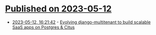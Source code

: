 # [Published on 2023-05-12](index.md)

* [2023-05-12, 16:21:42](https://lobste.rs/s/mhmlqd/evolving_django_multitenant_build) - [Evolving django-multitenant to build scalable SaaS apps on Postgres & Citus](https://www.citusdata.com/blog/2023/05/09/evolving-django-multitenant-to-build-scalable-saas-apps-on-postgres-and-citus/)
